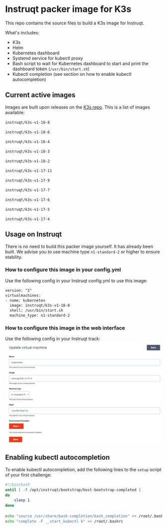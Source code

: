 # Instruqt packer image for K3s
This repo contains the source files to build a K3s image for Instruqt.

What's includes:
- K3s
- Helm
- Kubernetes dashboard
- Systemd service for kubectl proxy
- Bash script to wait for Kubernetes dashboard to start and print the dashboard token (`/usr/bin/start.sh`)
- Kubectl completion (see section on how to enable kubectl autocompletion)

## Current active images
Images are built upon releases on the [K3s repo](https://github.com/rancher/k3s). This is a list of images available:

`instruqt/k3s-v1-18-8`

`instruqt/k3s-v1-18-6`

`instruqt/k3s-v1-18-4`

`instruqt/k3s-v1-18-3`

`instruqt/k3s-v1-18-2`

`instruqt/k3s-v1-17-11`

`instruqt/k3s-v1-17-9`

`instruqt/k3s-v1-17-7`

`instruqt/k3s-v1-17-6`

`instruqt/k3s-v1-17-5`

`instruqt/k3s-v1-17-4`

## Usage on Instruqt
There is no need to build this packer image yourself. It has already been built.
We advise you to use machine type `n1-standard-2` or higher to ensure stability.

### How to configure this image in your config.yml
Use the following config in your Instruqt config.yml to use this image:
```
version: "2"
virtualmachines:
- name: kubernetes
  image: instruqt/k3s-v1-18-8
  shell: /usr/bin/start.sh
  machine_type: n1-standard-2
```

### How to configure this image in the web interface
Use the following config in your Instruqt track:
![Instruqt web interface](./screenshot.jpg "Instruqt web interface")

## Enabling kubectl autocompletion
To enable kubectl autocompletion, add the following lines to the `setup` script of your first challenge:
```bash
#!/bin/bash
until [ -f /opt/instruqt/bootstrap/host-bootstrap-completed ]
do
    sleep 1
done

echo "source /usr/share/bash-completion/bash_completion" >> /root/.bashrc
echo "complete -F __start_kubectl k" >> /root/.bashrc
```